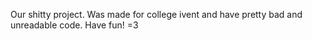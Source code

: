 Our shitty project.
Was made for college ivent and have pretty bad and unreadable code.
Have fun! =3
